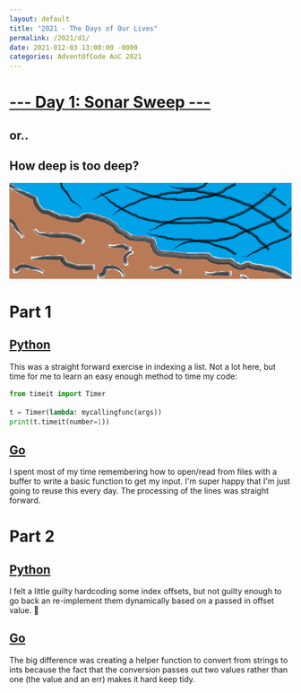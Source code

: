 ```yaml
---
layout: default
title: "2021 - The Days of Our Lives"
permalink: /2021/d1/
date: 2021-012-03 13:00:00 -0000
categories: AdventOfCode AoC 2021
---
```

# [--- Day 1: Sonar Sweep ---](https://adventofcode.com/2021/day/1)
## or..
## How deep is too deep?
![one art please](/docs/assets/img/sonar.png)
# Part 1

## [Python](https://github.com/aaronlael/AoC-2021/blob/master/AoC_2021_D1P1.py)

This was a straight forward exercise in indexing a list.  Not a lot here, but time for me to learn an easy enough method to time my code:

```python
from timeit import Timer

t = Timer(lambda: mycallingfunc(args))
print(t.timeit(number=1))
```

## [Go](https://github.com/aaronlael/AoC-2021-Go/blob/master/aoc_2021_d1p1.go)

I spent most of my time remembering how to open/read from files with a buffer to write a basic function to get my input.
I'm super happy that I'm just going to reuse this every day.  The processing of the lines was straight forward.

# Part 2

## [Python](https://github.com/aaronlael/AoC-2021/blob/master/AoC_2021_D1P2.py)

I felt a little guilty hardcoding some index offsets, but not guilty enough to go back an re-implement them dynamically based on 
a passed in offset value.  🤷

## [Go](https://github.com/aaronlael/AoC-2021-Go/blob/master/aoc_2021_d1p2.go)

The big difference was creating a helper function to convert from strings to ints because the fact that the conversion passes out
two values rather than one (the value and an err) makes it hard keep tidy.



